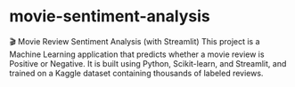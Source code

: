 # movie-sentiment-analysis
🎬 Movie Review Sentiment Analysis (with Streamlit)  This project is a Machine Learning application that predicts whether a movie review is Positive or Negative. It is built using Python, Scikit-learn, and Streamlit, and trained on a Kaggle dataset containing thousands of labeled reviews.
